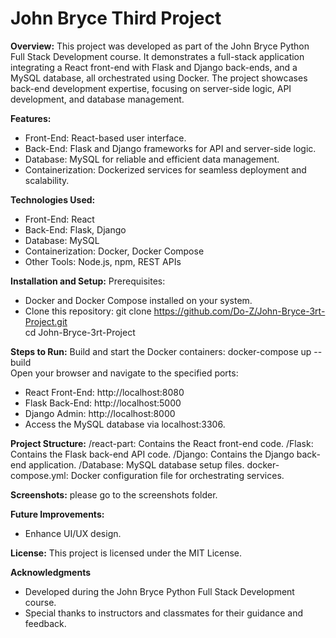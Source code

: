 # John Bryce Third Project

**Overview:**
This project was developed as part of the John Bryce Python Full Stack Development course. It demonstrates a full-stack application integrating a React front-end with Flask and Django back-ends, and a MySQL database, all orchestrated using Docker. The project showcases back-end development expertise, focusing on server-side logic, API development, and database management.

**Features:**
 - Front-End: React-based user interface.
 - Back-End: Flask and Django frameworks for API and server-side logic.
 - Database: MySQL for reliable and efficient data management.
 - Containerization: Dockerized services for seamless deployment and scalability.

**Technologies Used:**
 - Front-End: React
 - Back-End: Flask, Django
 - Database: MySQL
 - Containerization: Docker, Docker Compose
 - Other Tools: Node.js, npm, REST APIs

**Installation and Setup:**
Prerequisites:
 - Docker and Docker Compose installed on your system.
 - Clone this repository:
      git clone https://github.com/Do-Z/John-Bryce-3rt-Project.git  
      cd John-Bryce-3rt-Project
   
**Steps to Run:**
Build and start the Docker containers:
  docker-compose up --build  
Open your browser and navigate to the specified ports:
 - React Front-End: http://localhost:8080
 - Flask Back-End: http://localhost:5000
 - Django Admin: http://localhost:8000
 - Access the MySQL database via localhost:3306.

**Project Structure:**
  /react-part: Contains the React front-end code.
  /Flask: Contains the Flask back-end API code.
  /Django: Contains the Django back-end application.
  /Database: MySQL database setup files.
  docker-compose.yml: Docker configuration file for orchestrating services.
  
**Screenshots:**
please go to the screenshots folder.

**Future Improvements:**
 - Enhance UI/UX design.

**License:**
This project is licensed under the MIT License.

**Acknowledgments**
 - Developed during the John Bryce Python Full Stack Development course.
 - Special thanks to instructors and classmates for their guidance and feedback.

